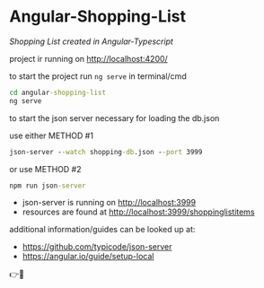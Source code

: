 # Angular-Shopping-List

_Shopping List created in Angular-Typescript_

project ir running on <http://localhost:4200/>

to start the project run `ng serve` in terminal/cmd

```cmd
cd angular-shopping-list
ng serve
```

to start the json server necessary for loading the db.json

use either METHOD #1

```cmd
json-server --watch shopping-db.json --port 3999
```

or use METHOD #2

```cmd
npm run json-server
```

- json-server is running on <http://localhost:3999>
- resources are found at <http://localhost:3999/shoppinglistitems>

additional information/guides can be looked up at:

- <https://github.com/typicode/json-server>
- <https://angular.io/guide/setup-local>

👉🥛
